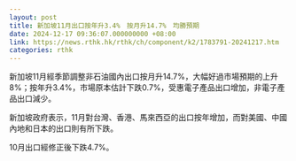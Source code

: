 ```yaml
---
layout: post
title: 新加坡11月出口按年升3.4%　按月升14.7%　均勝預期
date: 2024-12-17 09:36:07.000000000 +08:00
link: https://news.rthk.hk/rthk/ch/component/k2/1783791-20241217.htm
categories: rthk
---
```


新加坡11月經季節調整非石油國內出口按月升14.7%，大幅好過市場預期的上升8%；按年升3.4%，市場原本估計下跌0.7%，受惠電子產品出口增加，非電子產品出口減少。

新加坡政府表示，11月對台灣、香港、馬來西亞的出口按年增加，而對美國、中國內地和日本的出口則有所下跌。

10月出口經修正後下跌4.7%。

